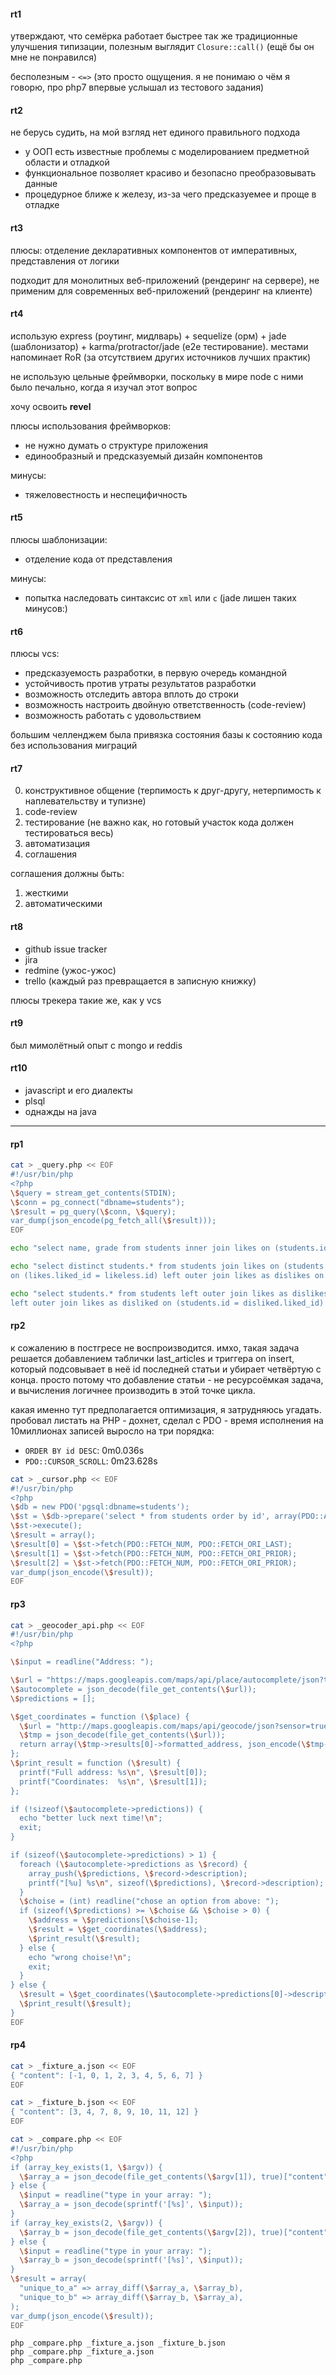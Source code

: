 #### rt1
утверждают, что семёрка работает быстрее
так же традиционные улучшения типизации, полезным выглядит `Closure::call()` (ещё бы он мне не понравился)

бесполезным - `<=>`
(это просто ощущения. я не понимаю о чём я говорю, про php7 впервые услышал из тестового задания)

#### rt2
не берусь судить, на мой взгляд нет единого правильного подхода

- у ООП есть известные проблемы с моделированием предметной области и отладкой
- функциональное позволяет красиво и безопасно преобразовывать данные
- процедурное ближе к железу, из-за чего предсказуемее и проще в отладке

#### rt3
плюсы: отделение декларативных компонентов от императивных, представления от логики

подходит для монолитных веб-приложений (рендеринг на сервере), не применим для современных веб-приложений (рендеринг на клиенте)

#### rt4
использую express (роутинг, мидлварь) + sequelize (орм) + jade (шаблонизатор) + karma/protractor/jade (e2e тестирование).
местами напоминает RoR (за отсутствием других источников лучших практик)                                                                                              
                                                                                                                                                                      
не использую цельные фреймворки, поскольку в мире node с ними было печально, когда я изучал этот вопрос                                                               
                                                                                                                                                                      
хочу освоить **revel**                                                                                                                                                   
                                                                                                                                                                      
плюсы использования фреймворков:                                                                                                                                      
- не нужно думать о структуре приложения                                                                                                                              
- единообразный и предсказуемый дизайн компонентов

минусы:                                                                                                                                                               
- тяжеловестность и неспецифичность                                                                                                                                   
                                                                                                                                                                      
#### rt5                                                                                                                                                                   
плюсы шаблонизации:                                                                                                                                                   
- отделение кода от представления

минусы:                                                                                                                                                               
- попытка наследовать синтаксис от `xml` или `с` (jade лишен таких минусов:)                                                                                         
                                                                                                                                                                 
#### rt6                                                                                                                                                              
плюсы vсs:                                                                                                                                                       
- предсказуемость разработки, в первую очередь командной                                                                                                         
- устойчивость против утраты результатов разработки                                                                                                              
- возможность отследить автора вплоть до строки                                                                                                                  
- возможность настроить двойную ответственность (code-review)                                                                                                    
- возможность работать с удовольствием                                                                                                                           

большим челленджем была привязка состояния базы к состоянию кода без использования миграций

#### rt7
0. конструктивное общение (терпимость к друг-другу, нетерпимость к наплевательству и тупизне)
1. code-review
2. тестирование (не важно как, но готовый участок кода должен тестироваться весь)
3. автоматизация
4. соглашения

соглашения должны быть:
1. жесткими
2. автоматическими

#### rt8
- github issue tracker
- jira
- redmine (ужос-ужос)
- trello (каждый раз превращается в записную книжку)

плюсы трекера такие же, как у vсs

#### rt9
был мимолётный опыт с mongo и reddis

#### rt10
- javascript и его диалекты
- plsql
- однажды на java

-----

#### rp1
```bash
cat > _query.php << EOF
#!/usr/bin/php
<?php
\$query = stream_get_contents(STDIN);
\$conn = pg_connect("dbname=students");
\$result = pg_query(\$conn, \$query);
var_dump(json_encode(pg_fetch_all(\$result)));
EOF

echo "select name, grade from students inner join likes on (students.id = likes.liked_id) group by name, grade having count(likes.id) > 1;" | php _query.php

echo "select distinct students.* from students join likes on (students.id = likes.like_id) join students as likeless \
on (likes.liked_id = likeless.id) left outer join likes as dislikes on (likeless.id = dislikes.like_id) where dislikes.like_id is null;" | php _query.php

echo "select students.* from students left outer join likes as dislikes on (students.id = dislikes.like_id) \
left outer join likes as disliked on (students.id = disliked.liked_id) where dislikes.id is null and disliked.id is null;" | php _query.php
```

#### rp2
к сожалению в постгресе не воспроизводится.
имхо, такая задача решается добавлением таблички last_articles и триггера on insert, который подсовывает в неё id последней статьи и убирает четвёртую с конца.
просто потому что добавление статьи - не ресурсоёмкая задача, и вычисления логичнее производить в этой точке цикла.

какая именно тут предполагается оптимизация, я затрудняюсь угадать.
пробовал листать на PHP - дохнет, сделал с PDO - время исполнения на 10миллионах записей выросло на три порядка:
 - `ORDER BY id DESC`:    0m0.036s
 - `PDO::CURSOR_SCROLL`: 0m23.628s
```bash
cat > _cursor.php << EOF
#!/usr/bin/php
<?php
\$db = new PDO('pgsql:dbname=students');
\$st = \$db->prepare('select * from students order by id', array(PDO::ATTR_CURSOR => PDO::CURSOR_SCROLL));
\$st->execute();
\$result = array();
\$result[0] = \$st->fetch(PDO::FETCH_NUM, PDO::FETCH_ORI_LAST);
\$result[1] = \$st->fetch(PDO::FETCH_NUM, PDO::FETCH_ORI_PRIOR);
\$result[2] = \$st->fetch(PDO::FETCH_NUM, PDO::FETCH_ORI_PRIOR);
var_dump(json_encode(\$result));
EOF
```

#### rp3
```bash
cat > _geocoder_api.php << EOF
#!/usr/bin/php
<?php

\$input = readline("Address: ");

\$url = "https://maps.googleapis.com/maps/api/place/autocomplete/json?types=geocode&key=AIzaSyCR97ZTMWarr42Z5oHVaPo2VLgHJw_YnlI&input=".urlencode(\$input);
\$autocomplete = json_decode(file_get_contents(\$url));
\$predictions = [];

\$get_coordinates = function (\$place) {
  \$url = "http://maps.googleapis.com/maps/api/geocode/json?sensor=true?key=AIzaSyCR97ZTMWarr42Z5oHVaPo2VLgHJw_YnlI&address=".urlencode(\$place);
  \$tmp = json_decode(file_get_contents(\$url));
  return array(\$tmp->results[0]->formatted_address, json_encode(\$tmp->results[0]->geometry->location));
};
\$print_result = function (\$result) {
  printf("Full address: %s\n", \$result[0]);
  printf("Coordinates:  %s\n", \$result[1]);
};

if (!sizeof(\$autocomplete->predictions)) {
  echo "better luck next time!\n";
  exit;
}

if (sizeof(\$autocomplete->predictions) > 1) {
  foreach (\$autocomplete->predictions as \$record) {
    array_push(\$predictions, \$record->description);
    printf("[%u] %s\n", sizeof(\$predictions), \$record->description);
  }
  \$choise = (int) readline("chose an option from above: ");
  if (sizeof(\$predictions) >= \$choise && \$choise > 0) {
    \$address = \$predictions[\$choise-1];
    \$result = \$get_coordinates(\$address);
    \$print_result(\$result);
  } else {
    echo "wrong choise!\n";
    exit;
  }
} else {
  \$result = \$get_coordinates(\$autocomplete->predictions[0]->description);
  \$print_result(\$result);
}
EOF
```

#### rp4
```bash
cat > _fixture_a.json << EOF
{ "content": [-1, 0, 1, 2, 3, 4, 5, 6, 7] }
EOF

cat > _fixture_b.json << EOF
{ "content": [3, 4, 7, 8, 9, 10, 11, 12] }
EOF

cat > _compare.php << EOF
#!/usr/bin/php
<?php
if (array_key_exists(1, \$argv)) {
  \$array_a = json_decode(file_get_contents(\$argv[1]), true)["content"];
} else {
  \$input = readline("type in your array: ");
  \$array_a = json_decode(sprintf('[%s]', \$input));
}
if (array_key_exists(2, \$argv)) {
  \$array_b = json_decode(file_get_contents(\$argv[2]), true)["content"];
} else {
  \$input = readline("type in your array: ");
  \$array_b = json_decode(sprintf('[%s]', \$input));
}
\$result = array(
  "unique_to_a" => array_diff(\$array_a, \$array_b),
  "unique_to_b" => array_diff(\$array_b, \$array_a),
);
var_dump(json_encode(\$result));
EOF
```
```
php _compare.php _fixture_a.json _fixture_b.json
php _compare.php _fixture_a.json
php _compare.php
```
